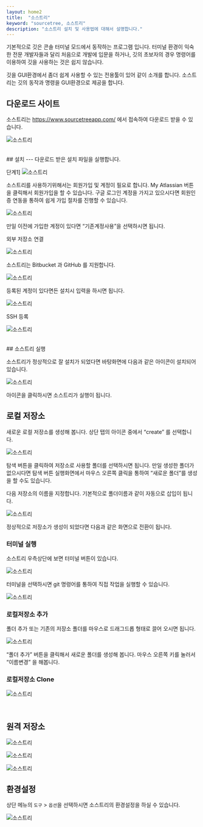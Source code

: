 ```yaml
---
layout: home2
title:  "소스트리"
keyword: "sourcetree, 소스트리"
description: "소스트리 설치 및 사용법에 대해서 설명합니다."
---
```

기본적으로 깃은 콘솔 터미널 모드에서 동작하는 프로그램 입니다. 터미널 환경이 익숙한 전문 개발자들과 달리 처음으로 개발에 입문을 하거나, 깃의 초보자의 경우 명령어를 이용하여 깃을 사용하는 것은 쉽지 않습니다.

깃을 GUI환경에서 좀더 쉽게 사용할 수 있는 전용툴이 있어 같이 소개를 합니다.
소스트리는 깃의 동작과 명령을 GUI환경으로 제공을 합니다.
<br>

## 다운로드 사이트
소스트리는 https://www.sourcetreeapp.com/ 에서 접속하여 다운로드 받을 수 있습니다.
 
![소스트리](./img/tree_01.png)

<br>
## 설치
---
다운로드 받은 설치 파일을 실행합니다.

단계1]
![소스트리](./img/tree_02.png)

소스트리를 사용하기위해서는 회원가입 및 계정이 필요로 합니다. My Atlassian 버튼을 클릭해서 회원가입을 할 수 있습니다. 구글 로그인 계정을 가지고 있으시다면 회원인증 연동을 통하여 쉽게 가입 절차를 진행할 수 있습니다.

![소스트리](./img/tree_03.png)

만일 이전에 가입한 계정이 있다면 “기존계정사용”을 선택하시면 됩니다.

외부 저장소 연결

![소스트리](./img/tree_04.png)

소스트리는 Bitbucket 과 GitHub 를 지원합니다. 

![소스트리](./img/tree_05.png)

등록된 계정이 있다면든 설치시 입력을 하시면 됩니다.

![소스트리](./img/tree_06.png)

SSH 등록

![소스트리](./img/tree_07.png)

<br>
## 소스트리 실행

소스트리가 정상적으로 잘 설치가 되었다면 바탕화면에 다음과 같은 아이콘이 설치되어 있습니다.

![소스트리](./img/tree_08.png)

아이콘을 클릭하시면 소스트리가 실행이 됩니다.
<br>

## 로컬 저장소

새로운 로컬 저장소를 생성해 봅니다. 상단 탭의 아이콘 중에서 “create” 를 선택합니다. 

![소스트리](./img/tree_09.png)

탐색 버튼을 클릭하여 저장소로 사용할 폴더를 선택하시면 됩니다. 만일 생성한 폴더가 없으시다면 탐색 버튼 실행화면에서 마우스 오른쪽 클릭을 통하여 “새로운 폴더”를 생성을 할 수도 있습니다.

다음 저장소의 이름을 지정합니다. 기본적으로 폴더이름과 같이 자동으로 삽입이 됩니다.

![소스트리](./img/tree_10.png)

정상적으로 저장소가 생성이 되었다면 다음과 같은 화면으로 전환이 됩니다.

 
### 터미널 실행

소스트리 우측상단에 보면 터미널 버튼이 있습니다. 

![소스트리](./img/tree_11.png)

터미널을 선택하시면 git 명령어를 통하여 직접 작업을 실행할 수 있습니다.

![소스트리](./img/tree_12.png)
 
### 로컬저장소 추가
폴더 추가 또는 기존의 저장소 폴더를 마우스로 드래그드롭 형태로 끌어 오시면 됩니다.

![소스트리](./img/tree_13.png)
 
“폴더 추가” 버튼을 클릭해서 새로운 폴더를 생성해 봅니다. 마우스 오른쪽 키를 눌러서 “이름변경” 을 해봅니다.

### 로컬저장소 Clone

![소스트리](./img/tree_14.png)

<br>

## 원격 저장소

![소스트리](./img/tree_15.png)

![소스트리](./img/tree_16.png)

![소스트리](./img/tree_17.png)

## 환경설정
상단 메뉴의 `도구` > `옵션`을 선택하시면 소스트리의 환경설정을 하실 수 있습니다.

![소스트리](./img/tree_18.png)








